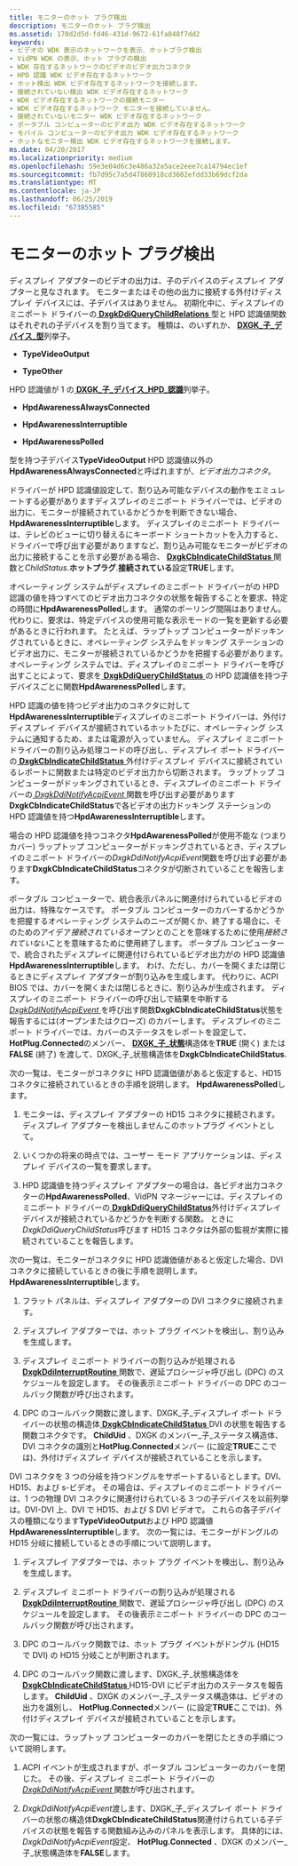 ```yaml
---
title: モニターのホット プラグ検出
description: モニターのホット プラグ検出
ms.assetid: 170d2d5d-fd46-431d-9672-61fa048f7dd2
keywords:
- ビデオの WDK 表示のネットワークを表示、ホットプラグ検出
- VidPN WDK の表示、ホット プラグの検出
- WDK 存在するネットワークのビデオのビデオ出力コネクタ
- HPD 認識 WDK ビデオ存在するネットワーク
- ホット検出 WDK ビデオ存在するネットワークを接続します。
- 接続されていない検出 WDK ビデオ存在するネットワーク
- WDK ビデオ存在するネットワークの接続モニター
- WDK ビデオ存在するネットワーク モニターを接続していません。
- 接続されていないモニター WDK ビデオ存在するネットワーク
- ポータブル コンピューターのビデオ出力 WDK ビデオ存在するネットワーク
- モバイル コンピューターのビデオ出力 WDK ビデオ存在するネットワーク
- ホットなモニター検出 WDK ビデオ存在するネットワークを接続します。
ms.date: 04/20/2017
ms.localizationpriority: medium
ms.openlocfilehash: 59e3e04d6c3e486a32a5ace2eee7ca14794ec1ef
ms.sourcegitcommit: fb7d95c7a5d47860918cd3602efdd33b69dcf2da
ms.translationtype: MT
ms.contentlocale: ja-JP
ms.lasthandoff: 06/25/2019
ms.locfileid: "67385585"
---
```

# <a name="monitor-hot-plug-detection"></a>モニターのホット プラグ検出


ディスプレイ アダプターのビデオの出力は、子のデバイスのディスプレイ アダプターと見なされます。 モニターまたはその他の出力に接続する外付けディスプレイ デバイスには、子デバイスはありません。 初期化中に、ディスプレイのミニポート ドライバーの[ **DxgkDdiQueryChildRelations** ](https://docs.microsoft.com/windows-hardware/drivers/ddi/content/dispmprt/nc-dispmprt-dxgkddi_query_child_relations)型と HPD 認識値関数はそれぞれの子デバイスを割り当てます。 種類は、のいずれか、 [ **DXGK\_子\_デバイス\_型**](https://docs.microsoft.com/windows-hardware/drivers/ddi/content/dispmprt/ne-dispmprt-_dxgk_child_device_type)列挙子。

-   **TypeVideoOutput**

-   **TypeOther**

HPD 認識値が 1 の[ **DXGK\_子\_デバイス\_HPD\_認識**](https://docs.microsoft.com/windows-hardware/drivers/ddi/content/d3dkmdt/ne-d3dkmdt-_dxgk_child_device_hpd_awareness)列挙子。

-   **HpdAwarenessAlwaysConnected**

-   **HpdAwarenessInterruptible**

-   **HpdAwarenessPolled**

型を持つ子デバイス**TypeVideoOutput** HPD 認識値以外の**HpdAwarenessAlwaysConnected**と呼ばれますが、*ビデオ出力コネクタ*。

ドライバーが HPD 認識値設定して、割り込み可能なデバイスの動作をエミュレートする必要がありますディスプレイのミニポート ドライバーでは、ビデオの出力に、モニターが接続されているかどうかを判断できない場合、 **HpdAwarenessInterruptible**します。 ディスプレイのミニポート ドライバーは、テレビのビューに切り替えるにキーボード ショートカットを入力すると、ドライバーで呼び出す必要がありますなど、割り込み可能なモニターがビデオの出力に接続することを示す必要がある場合、 [ **DxgkCbIndicateChildStatus** ](https://docs.microsoft.com/windows-hardware/drivers/ddi/content/dispmprt/nc-dispmprt-dxgkcb_indicate_child_status)関数と*ChildStatus*.**ホットプラグ**.**接続されている**設定**TRUE**します。

オペレーティング システムがディスプレイのミニポート ドライバーがの HPD 認識の値を持つすべてのビデオ出力コネクタの状態を報告することを要求、特定の時間に**HpdAwarenessPolled**します。 通常のポーリング間隔はありません。代わりに、要求は、特定デバイスの使用可能な表示モードの一覧を更新する必要があるときに行われます。 たとえば、ラップトップ コンピューターがドッキングされているときに、オペレーティング システムをドッキング ステーションのビデオ出力に、モニターが接続されているかどうかを把握する必要があります。 オペレーティング システムでは、ディスプレイのミニポート ドライバーを呼び出すことによって、要求を[ **DxgkDdiQueryChildStatus** ](https://docs.microsoft.com/windows-hardware/drivers/ddi/content/dispmprt/nc-dispmprt-dxgkddi_query_child_status)の HPD 認識値を持つ子デバイスごとに関数**HpdAwarenessPolled**します。

HPD 認識の値を持つビデオ出力のコネクタに対して**HpdAwarenessInterruptible**ディスプレイのミニポート ドライバーは、外付けディスプレイ デバイスが接続されているホットたびに、オペレーティング システムに通知するため、または電源が入っていません。 ディスプレイ ミニポート ドライバーの割り込み処理コードの呼び出し、ディスプレイ ポート ドライバーの[ **DxgkCbIndicateChildStatus** ](https://docs.microsoft.com/windows-hardware/drivers/ddi/content/dispmprt/nc-dispmprt-dxgkcb_indicate_child_status)外付けディスプレイ デバイスに接続されているレポートに関数または特定のビデオ出力から切断されます。 ラップトップ コンピューターがドッキングされているとき、ディスプレイのミニポート ドライバーの[ *DxgkDdiNotifyAcpiEvent* ](https://docs.microsoft.com/windows-hardware/drivers/ddi/content/dispmprt/nc-dispmprt-dxgkddi_notify_acpi_event)関数を呼び出す必要があります**DxgkCbIndicateChildStatus**で各ビデオの出力ドッキング ステーションの HPD 認識値を持つ**HpdAwarenessInterruptible**します。

場合の HPD 認識値を持つコネクタ**HpdAwarenessPolled**が使用不能な (つまりカバー) ラップトップ コンピューターがドッキングされているとき、ディスプレイのミニポート ドライバーの*DxgkDdiNotifyAcpiEvent*関数を呼び出す必要があります**DxgkCbIndicateChildStatus**コネクタが切断されていることを報告します。

ポータブル コンピューターで、統合表示パネルに関連付けられているビデオの出力は、特殊なケースです。 ポータブル コンピューターのカバーするかどうかを把握するオペレーティング システムのニーズが開くか、終了する場合に、そのためのアイデア*接続されている*オープンとのことを意味するために使用*接続されていない*ことを意味するために使用終了します。 ポータブル コンピューターで、統合されたディスプレイに関連付けられているビデオ出力がの HPD 認識値**HpdAwarenessInterruptible**します。 わけ、ただし、カバーを開くまたは閉じるときにディスプレイ アダプターが割り込みを生成します。 代わりに、ACPI BIOS では、カバーを開くまたは閉じるときに、割り込みが生成されます。 ディスプレイのミニポート ドライバーの呼び出しで結果を中断する[ *DxgkDdiNotifyAcpiEvent* ](https://docs.microsoft.com/windows-hardware/drivers/ddi/content/dispmprt/nc-dispmprt-dxgkddi_notify_acpi_event)を呼び出す関数**DxgkCbIndicateChildStatus**状態を報告するには(オープンまたはクローズ) のカバーします。 ディスプレイのミニポート ドライバーでは、カバーのステータスをレポートを設定して、 **HotPlug.Connected**のメンバー、 [ **DXGK\_子\_状態**](https://docs.microsoft.com/windows-hardware/drivers/ddi/content/dispmprt/ns-dispmprt-_dxgk_child_status)構造体を**TRUE** (開く) または**FALSE** (終了) を渡して、DXGK\_子\_状態構造体を**DxgkCbIndicateChildStatus**.

次の一覧は、モニターがコネクタに HPD 認識価値があると仮定すると、HD15 コネクタに接続されているときの手順を説明します。 **HpdAwarenessPolled**します。

1.  モニターは、ディスプレイ アダプターの HD15 コネクタに接続されます。 ディスプレイ アダプターを検出しませんこのホットプラグ イベントとして。

2.  いくつかの将来の時点では、ユーザー モード アプリケーションは、ディスプレイ デバイスの一覧を要求します。

3.  HPD 認識値を持つディスプレイ アダプターの場合は、各ビデオ出力コネクターの**HpdAwarenessPolled**、VidPN マネージャーには、ディスプレイのミニポート ドライバーの[ **DxgkDdiQueryChildStatus**](https://docs.microsoft.com/windows-hardware/drivers/ddi/content/dispmprt/nc-dispmprt-dxgkddi_query_child_status)外付けディスプレイ デバイスが接続されているかどうかを判断する関数。 ときに*DxgkDdiQueryChildStatus*呼びます HD15 コネクタは外部の監視が実際に接続されていることを報告します。

次の一覧は、モニターがコネクタに HPD 認識価値があると仮定した場合、DVI コネクタに接続しているときの後に手順を説明します。 **HpdAwarenessInterruptible**します。

1.  フラット パネルは、ディスプレイ アダプターの DVI コネクタに接続されます。

2.  ディスプレイ アダプターでは、ホット プラグ イベントを検出し、割り込みを生成します。

3.  ディスプレイ ミニポート ドライバーの割り込みが処理される[ **DxgkDdiInterruptRoutine** ](https://docs.microsoft.com/windows-hardware/drivers/ddi/content/dispmprt/nc-dispmprt-dxgkddi_interrupt_routine)関数で、遅延プロシージャ呼び出し (DPC) のスケジュールを設定します。 その後表示ミニポート ドライバーの DPC のコールバック関数が呼び出されます。

4.  DPC のコールバック関数に渡します、DXGK\_子\_ディスプレイ ポート ドライバーの状態の構造体[ **DxgkCbIndicateChildStatus** ](https://docs.microsoft.com/windows-hardware/drivers/ddi/content/dispmprt/nc-dispmprt-dxgkcb_indicate_child_status) DVI の状態を報告する関数コネクタです。 **ChildUid** 、DXGK のメンバー\_子\_ステータス構造体、DVI コネクタの識別と**HotPlug.Connected**メンバー (に設定**TRUE**ここでは)、外付けディスプレイ デバイスが接続されていることを示します。

DVI コネクタを 3 つの分岐を持つドングルをサポートするいるとします。DVI、HD15、および s-ビデオ。 その場合は、ディスプレイのミニポート ドライバーは、1 つの物理 DVI コネクタに関連付けられている 3 つの子デバイスを以前列挙は。DVI-DVI 上、DVI で HD15、および S DVI ビデオで。 これらの各子デバイスの種類になります**TypeVideoOutput**および HPD 認識値**HpdAwarenessInterruptible**します。 次の一覧には、モニターがドングルの HD15 分岐に接続しているときの手順について説明します。

1.  ディスプレイ アダプターでは、ホット プラグ イベントを検出し、割り込みを生成します。

2.  ディスプレイ ミニポート ドライバーの割り込みが処理される[ **DxgkDdiInterruptRoutine** ](https://docs.microsoft.com/windows-hardware/drivers/ddi/content/dispmprt/nc-dispmprt-dxgkddi_interrupt_routine)関数で、遅延プロシージャ呼び出し (DPC) のスケジュールを設定します。 その後表示ミニポート ドライバーの DPC のコールバック関数が呼び出されます。

3.  DPC のコールバック関数では、ホット プラグ イベントがドングル (HD15 で DVI) の HD15 分岐ことが判断されます。

4.  DPC のコールバック関数に渡します、DXGK\_子\_状態構造体を[ **DxgkCbIndicateChildStatus** ](https://docs.microsoft.com/windows-hardware/drivers/ddi/content/dispmprt/nc-dispmprt-dxgkcb_indicate_child_status) HD15-DVI にビデオ出力のステータスを報告します。 **ChildUid** 、DXGK のメンバー\_子\_ステータス構造体は、ビデオの出力を識別し、 **HotPlug.Connected**メンバー (に設定**TRUE**ここでは)、外付けディスプレイ デバイスが接続されていることを示します。

次の一覧には、ラップトップ コンピューターのカバーを閉じたときの手順について説明します。

1.  ACPI イベントが生成されますが、ポータブル コンピューターのカバーを閉じた。 その後、ディスプレイ ミニポート ドライバーの[ *DxgkDdiNotifyAcpiEvent* ](https://docs.microsoft.com/windows-hardware/drivers/ddi/content/dispmprt/nc-dispmprt-dxgkddi_notify_acpi_event)関数が呼び出されます。

2.  *DxgkDdiNotifyAcpiEvent*渡します、DXGK\_子\_ディスプレイ ポート ドライバーの状態の構造体**DxgkCbIndicateChildStatus**関連付けられている子デバイスの状態を報告する関数組み込みのパネルを表示します。 具体的には、 *DxgkDdiNotifyAcpiEvent*設定、 **HotPlug.Connected** 、DXGK のメンバー\_子\_状態構造体を**FALSE**します。

 

 





